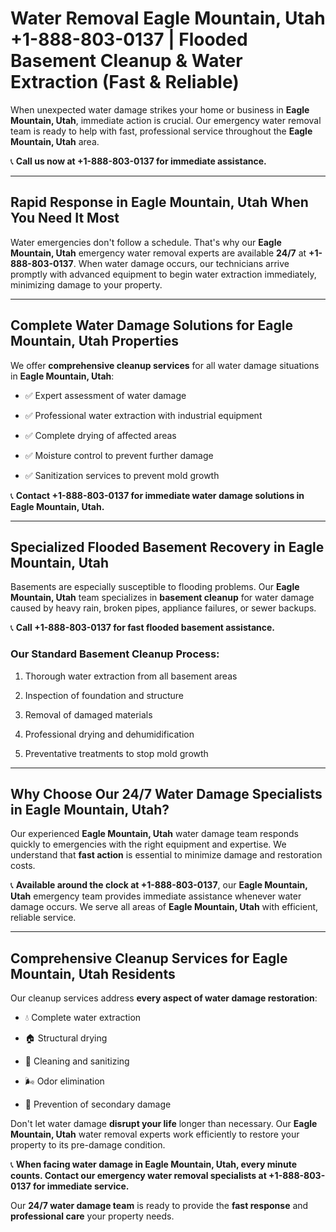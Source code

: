 # Water Removal Eagle Mountain, Utah +1-888-803-0137 | Flooded Basement Cleanup & Water Extraction (Fast & Reliable)

When unexpected water damage strikes your home or business in **Eagle Mountain, Utah**, immediate action is crucial. Our emergency water removal team is ready to help with fast, professional service throughout the **Eagle Mountain, Utah** area. 

📞 **Call us now at +1-888-803-0137 for immediate assistance.**

---

## Rapid Response in Eagle Mountain, Utah When You Need It Most

Water emergencies don't follow a schedule. That's why our **Eagle Mountain, Utah** emergency water removal experts are available **24/7** at **+1-888-803-0137**. When water damage occurs, our technicians arrive promptly with advanced equipment to begin water extraction immediately, minimizing damage to your property.

---

## Complete Water Damage Solutions for Eagle Mountain, Utah Properties

We offer **comprehensive cleanup services** for all water damage situations in **Eagle Mountain, Utah**:

- ✅ Expert assessment of water damage  
- ✅ Professional water extraction with industrial equipment  
- ✅ Complete drying of affected areas  
- ✅ Moisture control to prevent further damage  
- ✅ Sanitization services to prevent mold growth  

📞 **Contact +1-888-803-0137 for immediate water damage solutions in Eagle Mountain, Utah.**

---

## Specialized Flooded Basement Recovery in Eagle Mountain, Utah

Basements are especially susceptible to flooding problems. Our **Eagle Mountain, Utah** team specializes in **basement cleanup** for water damage caused by heavy rain, broken pipes, appliance failures, or sewer backups. 

📞 **Call +1-888-803-0137 for fast flooded basement assistance.**

### Our Standard Basement Cleanup Process:
1. Thorough water extraction from all basement areas  
2. Inspection of foundation and structure  
3. Removal of damaged materials  
4. Professional drying and dehumidification  
5. Preventative treatments to stop mold growth  

---

## Why Choose Our 24/7 Water Damage Specialists in Eagle Mountain, Utah?

Our experienced **Eagle Mountain, Utah** water damage team responds quickly to emergencies with the right equipment and expertise. We understand that **fast action** is essential to minimize damage and restoration costs.

📞 **Available around the clock at +1-888-803-0137**, our **Eagle Mountain, Utah** emergency team provides immediate assistance whenever water damage occurs. We serve all areas of **Eagle Mountain, Utah** with efficient, reliable service.

---

## Comprehensive Cleanup Services for Eagle Mountain, Utah Residents

Our cleanup services address **every aspect of water damage restoration**:

- 💧 Complete water extraction  
- 🏠 Structural drying  
- 🧼 Cleaning and sanitizing  
- 🌬️ Odor elimination  
- 🚫 Prevention of secondary damage  

Don't let water damage **disrupt your life** longer than necessary. Our **Eagle Mountain, Utah** water removal experts work efficiently to restore your property to its pre-damage condition.

📞 **When facing water damage in Eagle Mountain, Utah, every minute counts. Contact our emergency water removal specialists at +1-888-803-0137 for immediate service.**

Our **24/7 water damage team** is ready to provide the **fast response** and **professional care** your property needs.